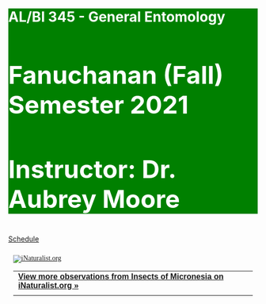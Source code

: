 <!--
.. title:
.. slug:
.. date: 2017-08-10 09:19:07 UTC+10:00
.. tags:
.. category:
.. link:
.. description:
.. type: text
.. hidetitle: true
-->

<style type="text/css">
h2, .h2 {
    font-size: 50px;
}
.jumbotron{
	color: white;
	background-color: green;
}

</style>

<div class="jumbotron">
<h1>AL/BI 345 - General Entomology</h1>
<h2>Fanuchanan (Fall) Semester 2021</h2>
<h2>Instructor: Dr. Aubrey Moore</h2>
</div>

<style type="text/css" media="screen">
.inat-widget { font-family: Georgia, serif; padding: 10px; line-height: 1;}
.inat-widget-header {margin-bottom: 10px;}
.inat-widget td {vertical-align: top; padding-bottom: 10px;}
.inat-label { color: #888; }
.inat-meta { font-size: smaller; margin-top: 3px; line-height: 1.2;}
.inat-observation-body, .inat-user-body { padding-left: 10px; }
.inat-observation-image {text-align: center;}
.inat-observation-image, .inat-user-image { width: 48px; display: inline-block; }
.inat-observation-image img, .inat-user-image img { max-width: 48px; }
.inat-observation-image img { vertical-align: middle; }
.inat-widget-small .inat-observation-image { display:block; float: left; margin: 0 3px 3px 0; height:48px;}
.inat-label, .inat-value, .inat-user { font-family: "Trebuchet MS", Arial, sans-serif; }
.inat-user-body {vertical-align: middle;}
.inat-widget td.inat-user-body {vertical-align: middle;}
.inat-widget .inat-footer td.inat-value {vertical-align: middle; padding-left: 10px;}
</style>

<a href="/schedule.html">Schedule</a>

<div class="inat-widget">
    <div class="inat-widget-header"><a href="https://www.inaturalist.org"><img alt="iNaturalist.org" src="https://static.inaturalist.org/sites/1-logo.png?1433365372" /></a></div>
  <script type="text/javascript" charset="utf-8" src="https://www.inaturalist.org/observations/project/1627.widget?layout=small&limit=63&order=desc&order_by=observed_on"></script>
  <table class="inat-footer">
    <tr class="inat-user">
      <td class="inat-value">
        <strong>
            <a href="https://www.inaturalist.org/observations/project/1627">View more observations from Insects of Micronesia on <nobr>iNaturalist.org »</nobr></a>
        </strong>
      </td>
    </tr>
  </table>
</div>

<!---
<iframe src="https://calendar.google.com/calendar/embed?mode=AGENDA&amp;height=600&amp;wkst=1&amp;bgcolor=%23FFFFFF&amp;src=fee5fmkp5k5qdcc3ftppl09kas%40group.calendar.google.com&amp;color=%23333333&amp;ctz=Pacific%2FGuam" style="border-width:0" width="800" height="600" frameborder="0" scrolling="no"></iframe>
-->
